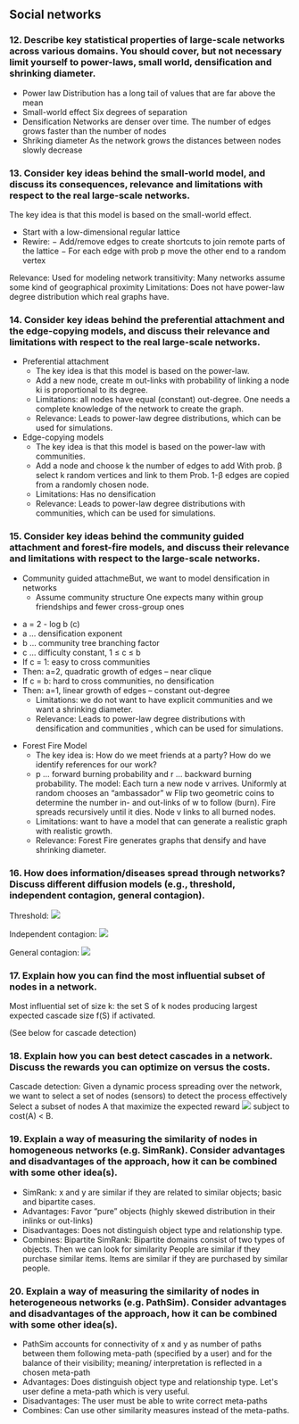 ## Social networks

### 12. Describe key statistical properties of large-scale networks across various domains. You should cover, but not necessary limit yourself to power-laws, small world, densification and shrinking diameter.

* Power law
	Distribution has a long tail of values that are far above the mean
* Small-world effect
	Six degrees of separation
* Densification
	Networks are denser over time. The number of edges grows faster than the number of nodes
* Shriking diameter
	As the network grows the distances between nodes slowly decrease

### 13. Consider key ideas behind the small-world model, and discuss its consequences, relevance and limitations with respect to the real large-scale networks.
The key idea is that this model is based on the small-world effect. 

* Start with a low-dimensional regular lattice
* Rewire:
− Add/remove edges to create shortcuts to join remote parts of the lattice
− For each edge with prob p move the other end to a random vertex

Relevance: Used for modeling network transitivity: Many networks assume some kind of geographical proximity
Limitations: Does not have power-law degree distribution which real graphs have.

### 14. Consider key ideas behind the preferential attachment and the edge-copying models, and discuss their relevance and limitations with respect to the real large-scale networks.

* Preferential attachment
	- The key idea is that this model is based on the power-law. 
	- Add a new node, create m out-links with probability of linking a node ki is proportional to its degree.
	- Limitations: all nodes have equal (constant)  out-degree. One needs a complete knowledge of the network to create the graph.
	- Relevance: Leads to power-law degree distributions, which can be used for simulations.
* Edge-copying models 
	- The key idea is that this model is based on the power-law with communities. 
	- Add a node and choose k the number of edges to add With prob. β select k random vertices and link to them Prob. 1-β edges are copied from a randomly chosen node.
	- Limitations: Has no densification
	- Relevance: Leads to power-law degree distributions with communities, which can be used for simulations.
	
### 15. Consider key ideas behind the community guided attachment and forest-fire models, and discuss their relevance and limitations with respect to the large-scale networks. 

* Community guided attachmeBut, we want to model densification in networks
	- Assume community structure One expects many within group friendships and fewer cross-group ones
- a = 2 - log b (c) 
- a … densification exponent
- b … community tree branching factor
- c … difficulty constant, 1 ≤ c ≤ b
- If c = 1: easy to cross communities
- Then: a=2, quadratic growth of edges – near clique
- If c = b: hard to cross communities, no densification
- Then: a=1, linear growth of edges – constant out-degree
	- Limitations: we do not want to have explicit communities and we want a shrinking diameter.
	- Relevance: Leads to power-law degree distributions with densification and communities , which can be used for simulations.
* Forest Fire Model 
	- The key idea is: How do we meet friends at a party? How do we identify references for our work?
	- p … forward burning probability and r … backward burning probability. The model: Each turn a new node v arrives. Uniformly at random chooses an “ambassador” w
 Flip two geometric coins to determine the number in- and out-links of w to follow (burn). Fire spreads recursively until it dies. Node v links to all burned nodes.
	- Limitations: want to have a model that can generate a realistic graph with realistic growth.
	- Relevance: Forest Fire generates graphs that densify and have shrinking diameter.
	
### 16. How does information/diseases spread through networks? Discuss different diffusion models (e.g., threshold, independent contagion, general contagion).   

Threshold: ![](http://img.ctrlv.in/img/15/01/17/54baa32e4c2a2.png)

Independent contagion: ![](http://img.ctrlv.in/img/15/01/17/54baa35e3eb6b.png)

General contagion: ![](http://img.ctrlv.in/img/15/01/17/54baa40264304.png)

### 17. Explain how you can find the most influential subset of nodes in a network.

Most influential set of size k: the set S of k nodes producing largest expected cascade size f(S) if activated.

(See below for cascade detection)

### 18. Explain how you can best detect cascades in a network. Discuss the rewards you can optimize on versus the costs.

Cascade detection: Given a dynamic process spreading over the network, we want to select a set of nodes (sensors) to detect the process effectively
Select a subset of nodes A that maximize the expected reward ![](http://img.ctrlv.in/img/15/01/17/54baa4fd3b797.png) subject to cost(A) < B.

### 19. Explain a way of measuring the similarity of nodes in homogeneous networks (e.g. SimRank). Consider advantages and disadvantages of the approach, how it can be combined with some other idea(s).

* SimRank: x and y are similar if they are related to similar objects; basic and bipartite cases.
* Advantages: Favor “pure” objects (highly skewed distribution in their inlinks or out-links)
* Disadvantages: Does not distinguish object type and relationship type.
* Combines: Bipartite SimRank: Bipartite domains consist of two types of objects. Then we can look for similarity People are similar if they purchase similar items. Items are similar if they are purchased by similar people.

### 20. Explain a way of measuring the similarity of nodes in heterogeneous networks (e.g. PathSim). Consider advantages and disadvantages of the approach, how it can be combined with some other idea(s).

* PathSim accounts for connectivity of x and y as number of paths between them following meta-path (specified by a user) and for the balance of their visibility; meaning/ interpretation is reflected in a chosen meta-path
* Advantages: Does distinguish object type and relationship type. Let's user define a meta-path which is very useful.
* Disadvantages: The user must be able to write correct meta-paths
* Combines: Can use other similarity measures instead of the meta-paths. 
